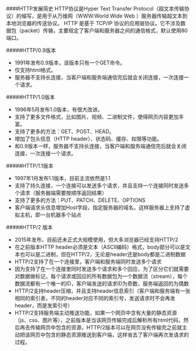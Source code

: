 ####HTTP发展简史
HTTP协议是Hyper Text Transfer Protocol（超文本传输协议）的缩写，是用于从万维网（WWW:World Wide Web ）服务器传输超文本到本地浏览器的传送协议。
HTTP 是基于 TCP/IP 协议的应用层协议。它不涉及数据包（packet）传输，主要规定了客户端和服务器之间的通信格式，默认使用80端口。

#####HTTP/0.9版本
* 1991年发布0.9版本，该版本只有一个GET命令。
* 仅支持html格式。
* 服务器不支持长连接，当客户端和服务端通信完后就会关闭连接，一次连接一个请求。

#####HTTP/1.0版本
* 1996年5月发布1.0版本，有很大改进。
* 支持了更多文件格式，比如图片、视频、二进制文件，使得网页内容更加丰富。
* 支持了更多的方法：GET、POST、HEAD。
* 增加了包头信息（HTTP header）、状态码、缓存、权限等功能。
* 和0.9版本一样，服务器不支持长连接，当客户端和服务端通信完后就会关闭连接，一次连接一个请求。

#####HTTP/1.1版本
* 1997年1月发布1.1版本，目前主流依然是1.1
* 支持了持久连接，一个连接可以发送多个请求，并且支持一个连接同时发送多个请求（服务器端需要按顺序返回结果）
* 支持了更多的方法：PUT、PATCH、DELETE、OPTIONS
* 客户端请求头信息增加Host字段，指定服务器的域名，这样服务器上支持了虚拟主机，即一台机器多个站点

#####HTTP/2 版本
* 2015年发布，目前还未正式大规模使用，但大多浏览器已经支持HTTP/2
* 在之前版本HTTP header必须是文本（ASCII编码）格式，body部分可以是文本也可以是二进制，但在HTTP/2，无论是header还是body都是二进制数据
* HTTP/2支持了在一个连接里，客户端和服务端同时发送多个请求
* 因为支持了在一个连接里同时发送多个请求和多个回应，为了区分它们就需要对数据做标记，每个请求或回应的所有数据包为一个数据流（stream），每个数据流都有一个唯一的ID，客户端发送的请求ID为奇数，服务端返回的为偶数
* HTTP/2支持header压缩，并且支持header信息索引（客户端和服务端有一张相同的索引表，不同的header对应不同的索引号，发送请求时不会再发header，而是发索引号）
* HTTP/2支持服务端主动推送功能，如果一个网页中含有大量的静态资源（js、css、图片等），之前版本是当该网页传输完成后解析所有html代码，然后再去传输网页中包含的资源，HTTP/2版本可以在网页没有传输完之前就主动把该网页中包含的静态资源推送到客户端，这样省去了客户端再次发请求的过程。